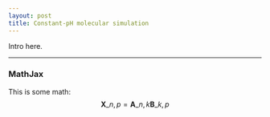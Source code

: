 ```yaml
---
layout: post
title: Constant-pH molecular simulation
---
```


Intro here.

-----

### MathJax

This is some math:
$$ \mathbf{X}\_{n,p} = \mathbf{A}\_{n,k} \mathbf{B}\_{k,p} $$
